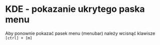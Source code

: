 # KDE - pokazanie ukrytego paska menu

Aby ponownie pokazać pasek menu (menubar) należy wcisnąć klawisze `[ctrl] + [m]`